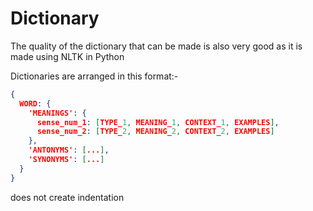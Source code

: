 # Dictionary

The quality of the dictionary that can be made is also very good as it is made using NLTK in Python

Dictionaries are arranged in this format:- 

```json 
{
  WORD: {
    'MEANINGS': {
      sense_num_1: [TYPE_1, MEANING_1, CONTEXT_1, EXAMPLES], 
      sense_num_2: [TYPE_2, MEANING_2, CONTEXT_2, EXAMPLES]
    }, 
    'ANTONYMS': [...], 
    'SYNONYMS': [...]
  }
}

```
does not create indentation
